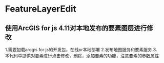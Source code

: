 # FeatureLayerEdit
## 使用ArcGIS for js 4.11对本地发布的要素图层进行修改
1.需要加载arcgis for js的开发包，在线or本地部署
2.发布地图服务和要素服务
3.本代码中提供对要素进行点击修改，删除，添加要素的功能，注意要素的参数属性
